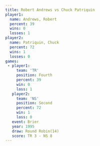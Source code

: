 ```yaml
---
title: Robert Andrews vs Chuck Patriquin
player1:                
  name: Andrews, Robert 
  percent: 39           
  wins: 0               
  losses: 1             
player2:                
  name: Patriquin, Chuck
  percent: 72           
  wins: 1               
  losses: 0             
games:
 - player1:          
     team: 'TR'      
     position: Fourth
     percent: 39     
     win: 0          
     loss: 1         
   player2:          
     team: 'NS'      
     position: Second
     percent: 72     
     win: 1          
     loss: 0         
   event: Brier         
   year: 1995           
   draw: Round Robin(14)
   score: TR 3 - NS 8   
---
```

